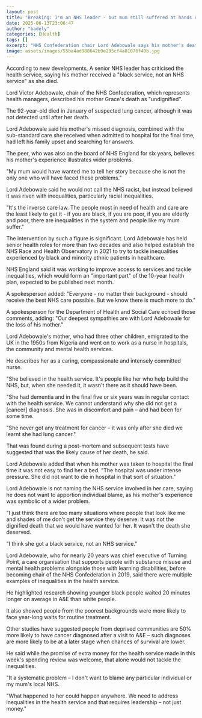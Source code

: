 ```yaml
---
layout: post
title: "Breaking: I'm an NHS leader - but mum still suffered at hands of wellness service because she was black"
date: 2025-06-13T23:06:47
author: "badely"
categories: [Health]
tags: []
excerpt: "NHS Confederation chair Lord Adebowale says his mother's death illustrates inequalities in the system."
image: assets/images/55ba4ad988642b9e295cf4a81076f49b.jpg
---
```


According to new developments, A senior NHS leader has criticised the health service, saying his mother received a "black service, not an NHS service" as she died.

Lord Victor Adebowale, chair of the NHS Confederation, which represents health managers, described his mother Grace's death as "undignified".

The 92-year-old died in January of suspected lung cancer, although it was not detected until after her death.

Lord Adebowale said his mother's missed diagnosis, combined with the sub-standard care she received when admitted to hospital for the final time, had left his family upset and searching for answers.

The peer, who was also on the board of NHS England for six years, believes his mother's experience illustrates wider problems.

"My mum would have wanted me to tell her story because she is not the only one who will have faced these problems."

Lord Adebowale said he would not call the NHS racist, but instead believed it was riven with inequalities, particularly racial inequalities.

"It's the inverse care law. The people most in need of health and care are the least likely to get it - if you are black, if you are poor, if you are elderly and poor, there are inequalities in the system and people like my mum suffer."

The intervention by such a figure is significant. Lord Adebowale has held senior health roles for more than two decades and also helped establish the NHS Race and Health Observatory in 2021 to try to tackle inequalities experienced by black and minority ethnic patients in healthcare.

NHS England said it was working to improve access to services and tackle inequalities, which would form an "important part" of the 10-year health plan, expected to be published next month.

A spokesperson added: "Everyone - no matter their background - should receive the best NHS care possible. But we know there is much more to do."

A spokesperson for the Department of Health and Social Care echoed those comments, adding: "Our deepest sympathies are with Lord Adebowale for the loss of his mother."

Lord Adebowale's mother, who had three other children, emigrated to the UK in the 1950s from Nigeria and went on to work as a nurse in hospitals, the community and mental health services.

He describes her as a caring, compassionate and intensely committed nurse. 

"She believed in the health service. It's people like her who help build the NHS, but, when she needed it, it wasn't there as it should have been.

"She had dementia and in the final five or six years was in regular contact with the health service. We cannot understand why she did not get a [cancer] diagnosis. She was in discomfort and pain – and had been for some time.

"She never got any treatment for cancer – it was only after she died we learnt she had lung cancer."

That was found during a post-mortem and subsequent tests have suggested that was the likely cause of her death, he said.

Lord Adebowale added that when his mother was taken to hospital the final time it was not easy to find her a bed. "The hospital was under intense pressure. She did not want to die in hospital in that sort of situation."

Lord Adebowale is not naming the NHS service involved in her care, saying he does not want to apportion individual blame, as his mother's experience was symbolic of a wider problem.

"I just think there are too many situations where people that look like me and shades of me don't get the service they deserve. It was not the dignified death that we would have wanted for her. It wasn't the death she deserved.

"I think she got a black service, not an NHS service."

Lord Adebowale, who for nearly 20 years was chief executive of Turning Point, a care organisation that supports people with substance misuse and mental health problems alongside those with learning disabilities, before becoming chair of the NHS Confederation in 2019, said there were multiple examples of inequalities in the health service.

He highlighted research showing younger black people waited 20 minutes longer on average in A&E than white people.

It also showed people from the poorest backgrounds were more likely to face year-long waits for routine treatment.

Other studies have suggested people from deprived communities are 50% more likely to have cancer diagnosed after a visit to A&E – such diagnoses are more likely to be at a later stage when chances of survival are lower.

He said while the promise of extra money for the health service made in this week's spending review was welcome, that alone would not tackle the inequalities.

"It a systematic problem – I don't want to blame any particular individual or my mum's local NHS. 

"What happened to her could happen anywhere. We need to address inequalities in the health service and that requires leadership – not just money."

